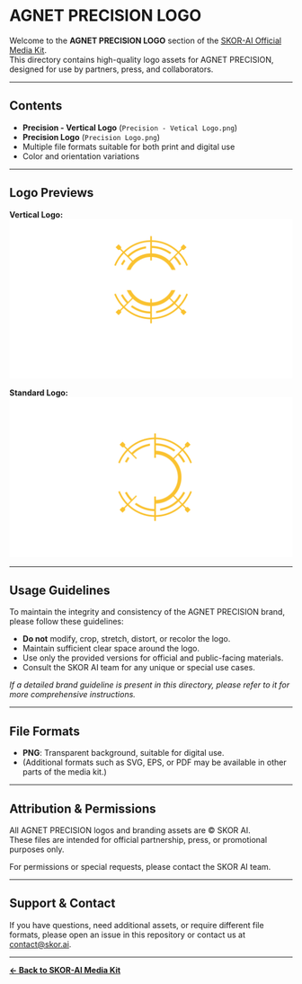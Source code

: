 # AGNET PRECISION LOGO

Welcome to the **AGNET PRECISION LOGO** section of the [SKOR-AI Official Media Kit](https://github.com/TheSkorAI/SKOR-AI).  
This directory contains high-quality logo assets for AGNET PRECISION, designed for use by partners, press, and collaborators.

---

## Contents

- **Precision - Vertical Logo** (`Precision - Vetical Logo.png`)
- **Precision Logo** (`Precision Logo.png`)
- Multiple file formats suitable for both print and digital use
- Color and orientation variations

---

## Logo Previews

**Vertical Logo:**  
![Precision - Vertical Logo](./Precision%20-%20Vetical%20Logo.png)

**Standard Logo:**  
![Precision Logo](./Precision%20Logo.png)

---

## Usage Guidelines

To maintain the integrity and consistency of the AGNET PRECISION brand, please follow these guidelines:

- **Do not** modify, crop, stretch, distort, or recolor the logo.
- Maintain sufficient clear space around the logo.
- Use only the provided versions for official and public-facing materials.
- Consult the SKOR AI team for any unique or special use cases.

*If a detailed brand guideline is present in this directory, please refer to it for more comprehensive instructions.*

---

## File Formats

- **PNG**: Transparent background, suitable for digital use.
- (Additional formats such as SVG, EPS, or PDF may be available in other parts of the media kit.)

---

## Attribution & Permissions

All AGNET PRECISION logos and branding assets are © SKOR AI.  
These files are intended for official partnership, press, or promotional purposes only.

For permissions or special requests, please contact the SKOR AI team.

---

## Support & Contact

If you have questions, need additional assets, or require different file formats, please open an issue in this repository or contact us at [contact@skor.ai](mailto:contact@skor.ai).

---

**[← Back to SKOR-AI Media Kit](../)**
